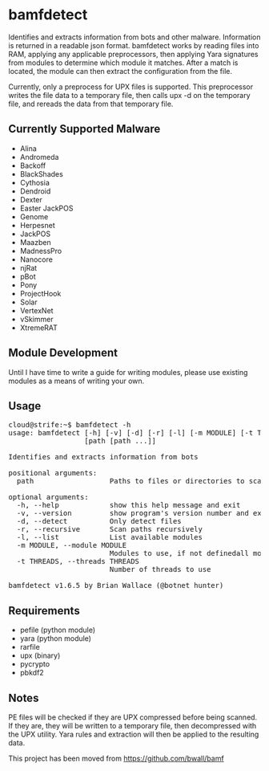 bamfdetect
==========

Identifies and extracts information from bots and other malware.  Information is returned in a readable json format.
bamfdetect works by reading files into RAM, applying any applicable preprocessors, then applying Yara signatures from modules to determine which module it matches.
After a match is located, the module can then extract the configuration from the file.

Currently, only a preprocess for UPX files is supported.  This preprocessor writes the file data to a temporary file, then calls upx -d on the temporary file, and rereads the data from that temporary file.

Currently Supported Malware
---------------------------
 - Alina
 - Andromeda
 - Backoff
 - BlackShades
 - Cythosia
 - Dendroid
 - Dexter
 - Easter JackPOS
 - Genome
 - Herpesnet
 - JackPOS
 - Maazben
 - MadnessPro
 - Nanocore
 - njRat
 - pBot
 - Pony
 - ProjectHook
 - Solar
 - VertexNet
 - vSkimmer
 - XtremeRAT
 
Module Development
------------------
Until I have time to write a guide for writing modules, please use existing modules as a means of writing your own.
 
Usage
-----
<pre>cloud@strife:~$ bamfdetect -h
usage: bamfdetect [-h] [-v] [-d] [-r] [-l] [-m MODULE] [-t THREADS]
                  [path [path ...]]

Identifies and extracts information from bots

positional arguments:
  path                  Paths to files or directories to scan

optional arguments:
  -h, --help            show this help message and exit
  -v, --version         show program's version number and exit
  -d, --detect          Only detect files
  -r, --recursive       Scan paths recursively
  -l, --list            List available modules
  -m MODULE, --module MODULE
                        Modules to use, if not definedall modules are used
  -t THREADS, --threads THREADS
                        Number of threads to use

bamfdetect v1.6.5 by Brian Wallace (@botnet_hunter)
</pre>


Requirements
------------
 - pefile (python module)
 - yara (python module)
 - rarfile
 - upx (binary)
 - pycrypto
 - pbkdf2
 
Notes
-----
PE files will be checked if they are UPX compressed before being scanned.  If they are, they will be written to a temporary file, then decompressed with the UPX utility.  Yara rules and extraction will then be applied to the resulting data.

This project has been moved from https://github.com/bwall/bamf